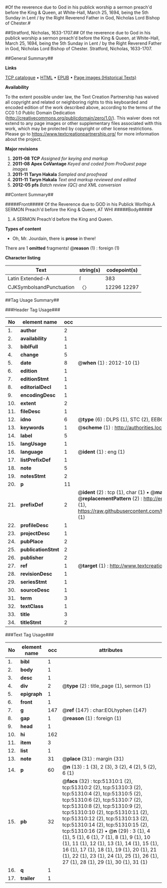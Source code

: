 #Of the reverence due to God in his publick worship a sermon preach'd before the King & Queen, at White-Hall, March 25, 1694, being the 5th Sunday in Lent / by the Right Reverend Father in God, Nicholas Lord Bishop of Chester.#

##Stratford, Nicholas, 1633-1707.##
Of the reverence due to God in his publick worship a sermon preach'd before the King & Queen, at White-Hall, March 25, 1694, being the 5th Sunday in Lent / by the Right Reverend Father in God, Nicholas Lord Bishop of Chester.
Stratford, Nicholas, 1633-1707.

##General Summary##

**Links**

[TCP catalogue](http://www.ota.ox.ac.uk/tcp/)  • 
[HTML](http://tei.it.ox.ac.uk/tcp/Texts-HTML/free/A61/A61809.html)  • 
[EPUB](http://tei.it.ox.ac.uk/tcp/Texts-EPUB/free/A61/A61809.epub) • 
[Page images (Historical Texts)](https://historicaltexts.jisc.ac.uk/eebo-11944960e)

**Availability**

To the extent possible under law, the Text Creation Partnership has waived all copyright and related or neighboring rights to this keyboarded and encoded edition of the work described above, according to the terms of the CC0 1.0 Public Domain Dedication (http://creativecommons.org/publicdomain/zero/1.0/). This waiver does not extend to any page images or other supplementary files associated with this work, which may be protected by copyright or other license restrictions. Please go to https://www.textcreationpartnership.org/ for more information about the project.

**Major revisions**

1. __2011-08__ __TCP__ *Assigned for keying and markup*
1. __2011-08__ __Apex CoVantage__ *Keyed and coded from ProQuest page images*
1. __2011-11__ __Taryn Hakala__ *Sampled and proofread*
1. __2011-11__ __Taryn Hakala__ *Text and markup reviewed and edited*
1. __2012-05__ __pfs__ *Batch review (QC) and XML conversion*

##Content Summary##

#####Front#####
Of the Reverence due to GOD in his Publick Worſhip.A SERMON Preach'd before the King & Queen, AT WHI
#####Body#####

1. A SERMON Preach'd before the King and Queen.

**Types of content**

  * Oh, Mr. Jourdain, there is **prose** in there!

There are 1 **omitted** fragments! 
 @__reason__ (1) : foreign (1)

**Character listing**


|Text|string(s)|codepoint(s)|
|---|---|---|
|Latin Extended-A|ſ|383|
|CJKSymbolsandPunctuation|〈〉|12296 12297|

##Tag Usage Summary##

###Header Tag Usage###

|No|element name|occ|attributes|
|---|---|---|---|
|1.|__author__|2||
|2.|__availability__|1||
|3.|__biblFull__|1||
|4.|__change__|5||
|5.|__date__|8| @__when__ (1) : 2012-10 (1)|
|6.|__edition__|1||
|7.|__editionStmt__|1||
|8.|__editorialDecl__|1||
|9.|__encodingDesc__|1||
|10.|__extent__|2||
|11.|__fileDesc__|1||
|12.|__idno__|6| @__type__ (6) : DLPS (1), STC (2), EEBO-CITATION (1), OCLC (1), VID (1)|
|13.|__keywords__|1| @__scheme__ (1) : http://authorities.loc.gov/ (1)|
|14.|__label__|5||
|15.|__langUsage__|1||
|16.|__language__|1| @__ident__ (1) : eng (1)|
|17.|__listPrefixDef__|1||
|18.|__note__|5||
|19.|__notesStmt__|2||
|20.|__p__|11||
|21.|__prefixDef__|2| @__ident__ (2) : tcp (1), char (1)  •  @__matchPattern__ (2) : ([0-9\-]+):([0-9IVX]+) (1), (.+) (1)  •  @__replacementPattern__ (2) : http://eebo.chadwyck.com/downloadtiff?vid=$1&page=$2 (1), https://raw.githubusercontent.com/textcreationpartnership/Texts/master/tcpchars.xml#$1 (1)|
|22.|__profileDesc__|1||
|23.|__projectDesc__|1||
|24.|__pubPlace__|2||
|25.|__publicationStmt__|2||
|26.|__publisher__|2||
|27.|__ref__|1| @__target__ (1) : http://www.textcreationpartnership.org/docs/. (1)|
|28.|__revisionDesc__|1||
|29.|__seriesStmt__|1||
|30.|__sourceDesc__|1||
|31.|__term__|3||
|32.|__textClass__|1||
|33.|__title__|3||
|34.|__titleStmt__|2||


###Text Tag Usage###

|No|element name|occ|attributes|
|---|---|---|---|
|1.|__bibl__|1||
|2.|__body__|1||
|3.|__desc__|1||
|4.|__div__|2| @__type__ (2) : title_page (1), sermon (1)|
|5.|__epigraph__|1||
|6.|__front__|1||
|7.|__g__|147| @__ref__ (147) : char:EOLhyphen (147)|
|8.|__gap__|1| @__reason__ (1) : foreign (1)|
|9.|__head__|1||
|10.|__hi__|162||
|11.|__item__|3||
|12.|__list__|1||
|13.|__note__|31| @__place__ (31) : margin (31)|
|14.|__p__|60| @__n__ (13) : 1 (3), 2 (3), 3 (2), 4 (2), 5 (2), 6 (1)|
|15.|__pb__|32| @__facs__ (32) : tcp:51310:1 (2), tcp:51310:2 (2), tcp:51310:3 (2), tcp:51310:4 (2), tcp:51310:5 (2), tcp:51310:6 (2), tcp:51310:7 (2), tcp:51310:8 (2), tcp:51310:9 (2), tcp:51310:10 (2), tcp:51310:11 (2), tcp:51310:12 (2), tcp:51310:13 (2), tcp:51310:14 (2), tcp:51310:15 (2), tcp:51310:16 (2)  •  @__n__ (29) : 3 (1), 4 (1), 5 (1), 6 (1), 7 (1), 8 (1), 9 (1), 10 (1), 11 (1), 12 (1), 13 (1), 14 (1), 15 (1), 16 (1), 17 (1), 18 (1), 19 (1), 20 (1), 21 (1), 22 (1), 23 (1), 24 (1), 25 (1), 26 (1), 27 (1), 28 (1), 29 (1), 30 (1), 31 (1)|
|16.|__q__|1||
|17.|__trailer__|1||
